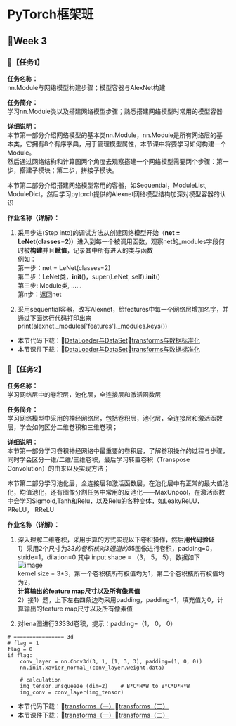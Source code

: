 # PyTorch框架班 

## 🎯Week 3

### 🛴【任务1】

**任务名称：**  
nn.Module与网络模型构建步骤；模型容器与AlexNet构建

**任务简介：**  
学习nn.Module类以及搭建网络模型步骤；熟悉搭建网络模型时常用的模型容器

**详细说明：**  
本节第一部分介绍网络模型的基本类nn.Module，nn.Module是所有网络层的基本类，它拥有8个有序字典，用于管理模型属性，本节课中将要学习如何构建一个Module。  
然后通过网络结构和计算图两个角度去观察搭建一个网络模型需要两个步骤：第一步，搭建子模块；第二步，拼接子模块。  

本节第二部分介绍搭建网络模型常用的容器，如Sequential，ModuleList, ModuleDict，然后学习pytorch提供的Alexnet网络模型结构加深对模型容器的认识  

**作业名称（详解）：**  
1. 采用步进(Step into)的调试方法从创建网络模型开始（**net = LeNet(classes=2)**）进入到每一个被调用函数，观察net的_modules字段何时被**构建**并且**赋值**，记录其中所有进入的类与函数   
例如：  
第一步：net = LeNet(classes=2)  
第二步：LeNet类，__init__()，super(LeNet, self).__init__()  
第三步: Module类, ......  
第n步：返回net  

2. 采用sequential容器，改写Alexnet，给features中每一个网络层增加名字，并通过下面这行代码打印出来  
print(alexnet._modules['features']._modules.keys())
- 本节代码下载：🥠[DataLoader与DataSet](https://github.com/JansonYuan/Pytorch-Camp/tree/master/%E4%BB%A3%E7%A0%81%E5%90%88%E9%9B%86/02-01-%E4%BB%A3%E7%A0%81-DataLoader%E4%B8%8EDataset/02-01-DataLoader%E4%B8%8EDataset)🍺[transforms与数据标准化](https://github.com/JansonYuan/Pytorch-Camp/blob/master/%E4%BB%A3%E7%A0%81%E5%90%88%E9%9B%86/02-02-%E4%BB%A3%E7%A0%81-transforms%E4%B8%8E%E6%95%B0%E6%8D%AE%E6%A0%87%E5%87%86%E5%8C%96/lesson-07-Logistic-Regression-norm.py)
- 本节课件下载：🥠[DataLoader与DataSet](https://github.com/JansonYuan/Pytorch-Camp/blob/master/%E8%AF%BE%E4%BB%B6%E5%90%88%E9%9B%86/02-01-ppt-DataLoader%E4%B8%8EDataSet.pdf)🍺[transforms与数据标准化](https://github.com/JansonYuan/Pytorch-Camp/blob/master/%E8%AF%BE%E4%BB%B6%E5%90%88%E9%9B%86/02-02-ppt-transforms%E4%B8%8E%E6%95%B0%E6%8D%AE%E6%A0%87%E5%87%86%E5%8C%96.pdf)

### 🛴【任务2】

**任务名称：**  
学习网络层中的卷积层，池化层，全连接层和激活函数层

**任务简介：**  
学习网络模型中采用的神经网络层，包括卷积层，池化层，全连接层和激活函数层，学会如何区分二维卷积和三维卷积；

**详细说明：**  
本节第一部分学习卷积神经网络中最重要的卷积层，了解卷积操作的过程与步骤，同时学会区分一维/二维/三维卷积，最后学习转置卷积（Transpose Convolution）的由来以及实现方法；  

本节第二部分学习池化层，全连接层和激活函数层，在池化层中有正常的最大值池化，均值池化，还有图像分割任务中常用的反池化——MaxUnpool，在激活函数中会学习Sigmoid,Tanh和Relu，以及Relu的各种变体，如LeakyReLU，PReLU， RReLU   

**作业名称（详解）：**  
1. 深入理解二维卷积，采用手算的方式实现以下卷积操作，然后**用代码验证**  
  1）采用2个尺寸为3*3的卷积核对3通道的5*5图像进行卷积，padding=0，stride=1，dilation=0
其中 input shape = （3， 5， 5），数据如下  
![image](https://github.com/JansonYuan/Pytorch-Camp/blob/master/picture/Week3_3.jpg)  
kernel size = 3*3，第一个卷积核所有权值均为1，第二个卷积核所有权值均为2，  
**计算输出的feature map尺寸以及所有像素值**  
  2）接1）题，上下左右四条边均采用padding，padding=1，填充值为0，计算输出的feature map尺寸以及所有像素值  

2. 对lena图进行3*3*33d卷积，提示：padding=（1， 0， 0）
```
# ================ 3d
# flag = 1
flag = 0
if flag:
    conv_layer = nn.Conv3d(3, 1, (1, 3, 3), padding=(1, 0, 0))
    nn.init.xavier_normal_(conv_layer.weight.data)
 
    # calculation
    img_tensor.unsqueeze_(dim=2)    # B*C*H*W to B*C*D*H*W
    img_conv = conv_layer(img_tensor)
```

- 本节代码下载：🍻[transforms（一）](https://github.com/JansonYuan/Pytorch-Camp/blob/master/%E4%BB%A3%E7%A0%81%E5%90%88%E9%9B%86/02-03-%E4%BB%A3%E7%A0%81-transforms%EF%BC%88%E4%B8%80%EF%BC%89/lesson-08-transforms_methods_1.py)🍻[transforms（二）](https://github.com/JansonYuan/Pytorch-Camp/tree/master/%E4%BB%A3%E7%A0%81%E5%90%88%E9%9B%86/02-04-%E4%BB%A3%E7%A0%81-transforms%EF%BC%88%E4%BA%8C%EF%BC%89)
- 本节课件下载：🍻[transforms（一）](https://github.com/JansonYuan/Pytorch-Camp/blob/master/%E8%AF%BE%E4%BB%B6%E5%90%88%E9%9B%86/02-03-ppt-transforms%EF%BC%88%E4%B8%80%EF%BC%89.pdf)🍻[transforms（二）](https://github.com/JansonYuan/Pytorch-Camp/blob/master/%E8%AF%BE%E4%BB%B6%E5%90%88%E9%9B%86/02-04-ppt-transforms%EF%BC%88%E4%BA%8C%EF%BC%89.pdf)



